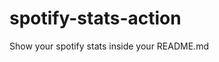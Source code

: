 # spotify-stats-action
Show your spotify stats inside your README.md


<!-- START_SECTION: Spotify Stats -->
<!-- END_SECTION: Spotify Stats -->